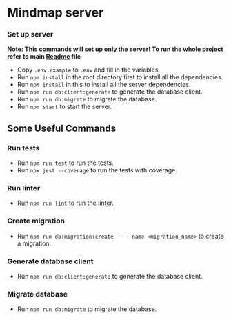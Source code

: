 # Mindmap server


### Set up server

**Note: This commands will set up only the server! To run the whole project refer to main [Readme](https://github.com/GritzMaze/Mindmap#readme) file**
- Copy `.env.example` to `.env` and fill in the variables.
- Run `npm install` in the root directory first to install all the dependencies.
- Run `npm install` in this to install all the server dependencies.
- Run `npm run db:client:generate` to generate the database client.
- Run `npm run db:migrate` to migrate the database.
- Run `npm start` to start the server.


## Some Useful Commands

### Run tests
- Run `npm run test` to run the tests.
- Run `npx jest --coverage` to run the tests with coverage.

### Run linter
- Run `npm run lint` to run the linter.

### Create migration
- Run `npm run db:migration:create -- --name <migration_name>` to create a migration.

### Generate database client
- Run `npm run db:client:generate` to generate the database client.

### Migrate database
- Run `npm run db:migrate` to migrate the database.
